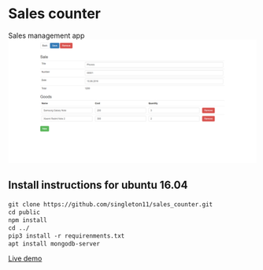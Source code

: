 # Sales counter
Sales management app
![Sales counter screenshot](screenshot/screenshot.png)
## Install instructions for ubuntu 16.04
```{r, engine='bash', count_lines}
git clone https://github.com/singleton11/sales_counter.git
cd public
npm install
cd ../
pip3 install -r requirenments.txt
apt install mongodb-server
```

[Live demo](http://songleton.com:8080/)